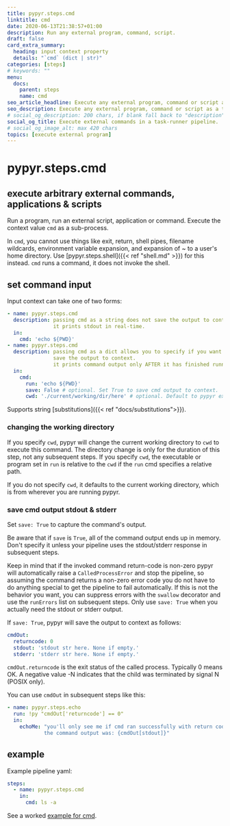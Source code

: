 ```yaml
---
title: pypyr.steps.cmd
linktitle: cmd
date: 2020-06-13T21:38:57+01:00
description: Run any external program, command, script.
draft: false
card_extra_summary:
  heading: input context property
  details: "`cmd` (dict | str)"
categories: [steps]
# keywords: ""
menu:
  docs:
    parent: steps
    name: cmd
seo_article_headline: Execute any external program, command or script as a task in a pipeline step.
seo_description: Execute any external program, command or script as a task in a task-runner pipeline step.
# social_og_description: 200 chars, if blank fall back to "description"
social_og_title: Execute external commands in a task-runner pipeline.
# social_og_image_alt: max 420 chars
topics: [execute external program]
---
```

# pypyr.steps.cmd
## execute arbitrary external commands, applications & scripts
Run a program, run an external script, application or command. Execute 
the context value `cmd` as a sub-process.

In `cmd`, you cannot use things like exit, return, shell pipes, filename
wildcards, environment variable expansion, and expansion of \~ to a
user's home directory. Use [pypyr.steps.shell]({{< ref "shell.md" >}}) for
this instead. `cmd` runs a command, it does not invoke the shell.

## set command input
Input context can take one of two forms:

```yaml
- name: pypyr.steps.cmd
  description: passing cmd as a string does not save the output to context.
               it prints stdout in real-time.
  in:
    cmd: 'echo ${PWD}'
- name: pypyr.steps.cmd
  description: passing cmd as a dict allows you to specify if you want to
               save the output to context.
               it prints command output only AFTER it has finished running.
  in:
    cmd:
      run: 'echo ${PWD}'
      save: False # optional. Set True to save cmd output to context.
      cwd: './current/working/dir/here' # optional. Default to pypyr execution dir.
```

Supports string [substitutions]({{< ref "docs/substitutions">}}).

### changing the working directory
If you specify `cwd`, pypyr will change the current working directory to
`cwd` to execute this command. The directory change is only for the
duration of this step, not any subsequent steps. If you specify `cwd`,
the executable or program set in `run` is relative to the `cwd` if
the `run` cmd specifies a relative path.

If you do not specify `cwd`, it defaults to the current working directory,
which is from wherever you are running pypyr.

### save cmd output stdout & stderr
Set `save: True` to capture the command's output.

Be aware that if `save` is `True`, all of the command output ends up in
memory. Don't specify it unless your pipeline uses the stdout/stderr
response in subsequent steps.

Keep in mind that if the invoked command return-code is non-zero pypyr will automatically raise a `CalledProcessError` and stop the pipeline, so assuming 
the command returns a non-zero error code you do not have to do anything 
special to get the pipeline to fail automatically. If this is not the behavior 
you want, you can suppress errors with the `swallow` decorator and use the 
`runErrors` list on subsequent steps. Only use `save: True` when you actually 
need the stdout or stderr output.

If `save: True`, pypyr will save the output to context as follows:

```yaml
cmdOut:
  returncode: 0
  stdout: 'stdout str here. None if empty.'
  stderr: 'stderr str here. None if empty.'
```

`cmdOut.returncode` is the exit status of the called process. Typically
0 means OK. A negative value -N indicates that the child was terminated
by signal N (POSIX only).

You can use `cmdOut` in subsequent steps like this:

```yaml
- name: pypyr.steps.echo
  run: !py "cmdOut['returncode'] == 0"
  in:
    echoMe: "you'll only see me if cmd ran successfully with return code 0.
            the command output was: {cmdOut[stdout]}"
```

## example
Example pipeline yaml:

```yaml
steps:
  - name: pypyr.steps.cmd
    in:
      cmd: ls -a
```

See a worked [example for cmd](https://github.com/pypyr/pypyr-example/tree/master/pipelines/shell.yaml).
